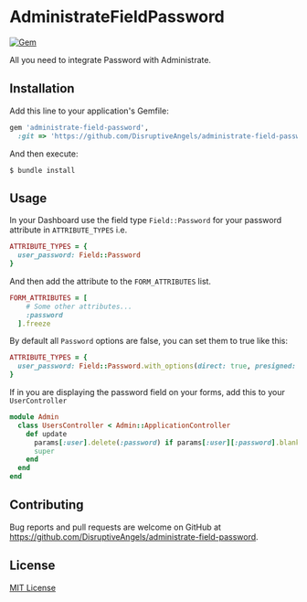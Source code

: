 # AdministrateFieldPassword
[![Gem](https://img.shields.io/gem/v/administrate-field-password.svg)]()

All you need to integrate Password with Administrate.

## Installation

Add this line to your application's Gemfile:

```ruby
gem 'administrate-field-password',
  :git => 'https://github.com/DisruptiveAngels/administrate-field-password'
```

And then execute:
```
$ bundle install
```

## Usage

In your Dashboard use the field type `Field::Password` for your password attribute in `ATTRIBUTE_TYPES` i.e.
```ruby
ATTRIBUTE_TYPES = {
  user_password: Field::Password
}
```
And then add the attribute to the `FORM_ATTRIBUTES` list.
```ruby
FORM_ATTRIBUTES = [
    # Some other attributes...
    :password
  ].freeze
```

By default all `Password` options are false, you can set them to true like this:
```ruby
ATTRIBUTE_TYPES = {
  user_password: Field::Password.with_options(direct: true, presigned: true, multiple: true)
}
```

If in you are displaying the password field on your forms, add this to your `UserController`
```ruby
module Admin
  class UsersController < Admin::ApplicationController
    def update
      params[:user].delete(:password) if params[:user][:password].blank?
      super
    end
  end
end
```

## Contributing

Bug reports and pull requests are welcome on GitHub at https://github.com/DisruptiveAngels/administrate-field-password.

## License
[MIT License](https://github.com/DisruptiveAngels/administrate-field-password/blob/better_readme/LICENSE)

